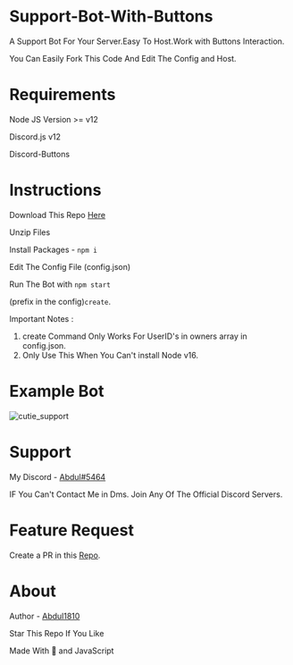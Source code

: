 # Support-Bot-With-Buttons
A Support Bot For Your Server.Easy To Host.Work with Buttons Interaction.

You Can Easily Fork This Code And Edit The Config and Host.

# Requirements

Node JS Version >= v12

Discord.js v12

Discord-Buttons

# Instructions

Download This Repo [Here](https://github.com/Abdul1810/support-bot-with-buttons/archive/refs/heads/main.zip)

Unzip Files

Install Packages - `npm i`

Edit The Config File (config.json)

Run The Bot with `npm start`

(prefix in the config)`create`.

Important Notes :

1. create Command Only Works For UserID's in owners array in config.json.
2. Only Use This When You Can't install Node v16.

# Example Bot

![cutie_support](https://media.discordapp.net/attachments/840655506723962930/866915564999671808/IMG_20210720_104614.jpg)


# Support

My Discord - [Abdul#5464](https://discord.com/users/737553088218529813)

IF You Can't Contact Me in Dms. Join Any Of The Official Discord Servers.

# Feature Request

Create a PR in this [Repo](https://github.com/Abdul1810/support-bot-with-buttons/pulls).

# About

Author - [Abdul1810](https://github.com/Abdul1810/)

Star This Repo If You Like

Made With 💖 and JavaScript
